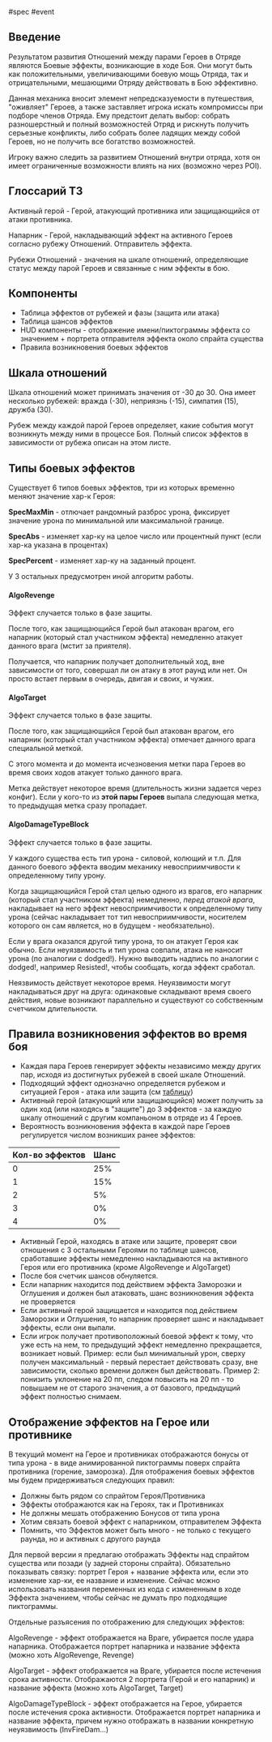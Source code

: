 #spec #event 


## Введение

Результатом развития Отношений между парами Героев в Отряде являются Боевые эффекты, возникающие в ходе Боя. Они могут быть как положительными, увеличивающими боевую мощь Отряда, так и отрицательными, мешающими Отряду действовать в Бою эффективно. 

Данная механика вносит элемент непредсказуемости в путешествия, "оживляет" Героев, а также заставляет игрока искать компромиссы при подборе членов Отряда. Ему предстоит делать выбор: собрать разношерстный и полный возможностей Отряд и рискнуть получить серьезные конфликты, либо собрать более ладящих между собой Героев, но не получить все богатство возможностей. 

Игроку важно следить за развитием Отношений внутри отряда, хотя он имеет ограниченные возможности влиять на них (возможно через POI).


## Глоссарий ТЗ

Активный герой - Герой, атакующий противника или защищающийся от атаки противника. 

Напарник - Герой, накладывающий эффект на активного Героев согласно рубежу Отношений. Отправитель эффекта.

Рубежи Отношений - значения на шкале отношений, определяющие статус между парой Героев и связанные с ним эффекты в бою. 


## Компоненты

- Таблица эффектов от рубежей и фазы (защита или атака)
- Таблица шансов эффектов
- HUD компоненты - отображение имени/пиктограммы эффекта со значением + портрета отправителя эффекта около спрайта существа
- Правила возникновения боевых эффектов


## Шкала отношений

Шкала отношений может принимать значения от -30 до 30. Она имеет несколько рубежей: вражда (-30), неприязнь (-15), симпатия (15), дружба (30). 

Рубеж между каждой парой Героев определяет, какие события могут возникнуть между ними в процессе Боя. Полный список эффектов в зависимости от рубежа описан на этом листе.


## Типы боевых эффектов

Существует 6 типов боевых эффектов, три из которых временно меняют значение хар-к Героя:

**SpecMaxMin** - отлючает рандомный разброс урона, фиксирует значение урона по минимальной или максимальной границе. 

**SpecAbs** - изменяет хар-ку на целое число или процентный пункт (если хар-ка указана в процентах)

**SpecPercent** - изменяет хар-ку на заданный процент.

У 3 остальных предусмотрен иной алгоритм работы.

#### AlgoRevenge

Эффект случается только в фазе защиты.

После того, как защищающийся Герой был атакован врагом, его напарник (который стал участником эффекта) немедленно атакует данного врага (мстит за приятеля).

Получается, что напарник получает дополнительный ход, вне зависимости от того, совершал ли он атаку в этот раунд или нет. Он просто встает первым в очередь, двигая и своих, и чужих. 

#### AlgoTarget

Эффект случается только в фазе защиты.

После того, как защищающийся Герой был атакован врагом, его напарник (который стал участником эффекта) отмечает данного врага специальной меткой. 

С этого момента и до момента исчезновения метки пара Героев во время своих ходов атакует только данного врага.

Метка действует некоторое время (длительность жизни задается через конфиг). Если у кого-то из **этой пары Героев** выпала следующая метка, то предыдущая метка сразу пропадает.

#### AlgoDamageTypeBlock 

Эффект случается только в фазе защиты.

У каждого существа есть тип урона - силовой, колющий и т.п. Для данного боевого эффекта вводим механику невосприимчивости к определенному типу урону.

Когда защищающийся Герой стал целью одного из врагов, его напарник (который стал участником эффекта) немедленно, *перед атакой врага*, накладывает на него эффект невосприимчивости к определенному типу урона (сейчас накладывает тот тип невосприимчивости, носителем которого он сам является, но в будущем - необязательно).

Если у врага оказался другой типу урона, то он атакует Героя как обычно. Если неуязвимость и тип урона совпали, атака не наносит урона (по аналогии с dodged!). Нужно выводить надпись по аналогии с dodged!, например Resisted!, чтобы сообщать, когда эффект сработал.

Неязвимость действует некоторое время. Неуязвимости могут накладываться друг на друга: одинаковые складывают время своего действия, новые возникают параллельно и существуют со собственным счетчиком длительности.


## Правила возникновения эффектов во время боя

- Каждая пара Героев генерирует эффекты независимо между других пар, исходя из достигнутых рубежей в своей шкале Отношений.
- Подходящий эффект однозначно определяется рубежом и ситуацией Героя - атака или защита (см [таблицу](https://docs.google.com/spreadsheets/d/12acMQ8UTlDRHP0NvzSGVLYKb9QMhw2AjD9EKXTQug3U/edit#gid=555667875))
- Активный герой (атакующий или защищающийся) может получить за один ход (или находясь в "защите") до 3 эффектов - за каждую шкалу отношений с другим компаньоном в отряде из 4 Героев.
- Вероятность возникновения эффекта в каждой паре Героев регулируется числом возникших ранее эффектов:

Кол-во эффектов | Шанс
---|---
0 | 25%
1 | 15%
2| 5%
3|0%
4|0%

- Активный Герой, находясь в атаке или защите, проверят свои отношения с 3 остальными Героями по таблице шансов, сработавшие эффекты немедленно накладываются на активного Героя или его противника (кроме AlgoRevenge и AlgoTarget)
- После боя счетчик шансов обнуляется.
- Если напарник находится под действием эффекта Заморозки и Оглушения и должен был атаковать, шанс возникновения эффекта не проверяется
- Если активный герой защищается и находится под действием Заморозки и Оглушения, то напарник проверяет шанс и накладывает эффекты, если они выпали.
- Если игрок получает противоположный боевой эффект к тому, что уже есть на нем, то предыдущий эффект немедленно прекращается, возникает новый. Пример: если был минимальный урон, сверху получен максимальный - первый перестает действовать сразу, вне зависимости, сколько времени должен был действовать. Пример 2: понизить уклонение на 20 пп, следом повысить на 20 пп - то повышаем не от старого значения, а от базового, предыдущий эффект полностью снимаем.

## Отображение эффектов на Герое или противнике

В текущий момент на Герое и противниках отображаются бонусы от типа урона - в виде анимированной пиктограммы поверх спрайта противника (горение, заморозка). Для отображения боевых эффектов мы будем придерживаться следующих правил:

- Должны быть рядом со спрайтом Героя/Противника
- Эффекты отображаются как на Героях, так и Противниках
- Не должны мешать отображению Бонусов от типа урона
- Хотим связать боевой эффект с напарником, отправителем Эффекта 
- Помнить, что Эффектов может быть много - не только с текущего раунда, но и активных с другого раунда

Для первой версии я предлагаю отображать Эффекты над спрайтом существа или позади (у задней стороны спрайта). Обязательно показывать связку: портрет Героя + название эффекта или, если это изменение хар-ки, ее название и изменение. Сейчас можно использовать названия переменных из кода с измененным в ходе Эффекта значением, чтобы сейчас не думать про подходящие пиктограммы.

Отдельные разъясения по отображению для следующих эффектов:

AlgoRevenge - эффект отображается на Враге, убирается после удара напарника. Отображается портрет напарника и название эффекта (можно хоть AlgoRevenge, Revenge)

AlgoTarget - эффект отображается на Враге, убирается после истечения срока активности. Отображаются 2 портрета (Герой и его напарник) и название эффекта (можно хоть AlgoTarget, Target)

AlgoDamageTypeBlock - эффект отображается на Герое, убирается после истечения срока активности. Отображается портрет напарника и название эффекта, причем нужно отображать в названии конкретную неуязвимость (InvFireDam...)

